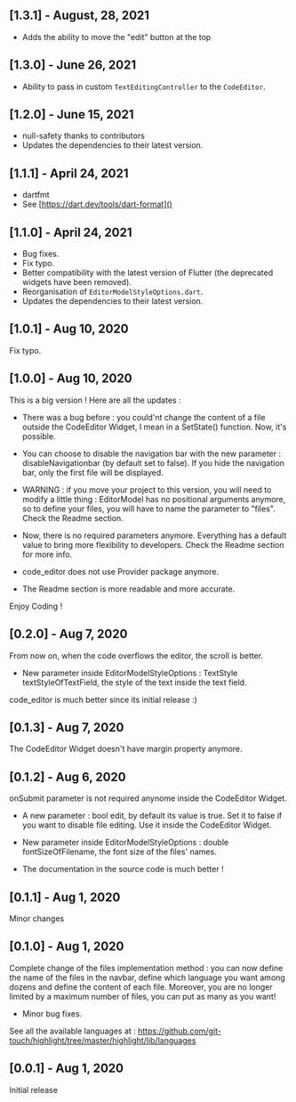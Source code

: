 ## [1.3.1] - August, 28, 2021

- Adds the ability to move the "edit" button at the top

## [1.3.0] - June 26, 2021

- Ability to pass in custom `TextEditingController` to the `CodeEditor`.

## [1.2.0] - June 15, 2021

+ null-safety thanks to contributors
+ Updates the dependencies to their latest version.

## [1.1.1] - April 24, 2021

+ dartfmt
+ See [https://dart.dev/tools/dart-format]()

## [1.1.0] - April 24, 2021

+ Bug fixes.
+ Fix typo.
+ Better compatibility with the latest version of Flutter (the deprecated widgets have been removed).
+ Reorganisation of `EditorModelStyleOptions.dart`.
+ Updates the dependencies to their latest version.

## [1.0.1] - Aug 10, 2020

Fix typo.

## [1.0.0] - Aug 10, 2020

This is a big version !
Here are all the updates : 

+ There was a bug before : you could'nt change the content of a file outside the CodeEditor Widget, I mean in a SetState() function. Now, it's possible.

+ You can choose to disable the navigation bar with the new parameter : disableNavigationbar (by default set to false). If you hide the navigation bar, only the first file will be displayed.

+ WARNING : if you move your project to this version, you will need to modify a little thing : EditorModel has no positional arguments anymore, so to define your files, you will have to name the parameter to "files". Check the Readme section.

+ Now, there is no required parameters anymore. Everything has a default value to bring more flexibility to developers. Check the Readme section for more info.

+ code_editor does not use Provider package anymore.

+ The Readme section is more readable and more accurate.

Enjoy Coding !

## [0.2.0] - Aug 7, 2020

From now on, when the code overflows the editor, the scroll is better.

+ New parameter inside EditorModelStyleOptions : TextStyle textStyleOfTextField, the style of the text inside the text field.

code_editor is much better since its initial release :)

## [0.1.3] - Aug 7, 2020

The CodeEditor Widget doesn't have margin property anymore.

## [0.1.2] - Aug 6, 2020

onSubmit parameter is not required anynome inside the CodeEditor Widget.

+ A new parameter : bool edit, by default its value is true. Set it to false if you want to disable file editing. Use it inside the CodeEditor Widget.

+ New parameter inside EditorModelStyleOptions : double fontSizeOfFilename, the font size of the files' names.

+ The documentation in the source code is much better !

## [0.1.1] - Aug 1, 2020

Minor changes

## [0.1.0] - Aug 1, 2020

Complete change of the files implementation method : you can now define the name of the files in the navbar, define which language you want among dozens and define the content of each file. Moreover, you are no longer limited by a maximum number of files, you can put as many as you want!

+ Minor bug fixes.

See all the available languages at :
https://github.com/git-touch/highlight/tree/master/highlight/lib/languages

## [0.0.1] - Aug 1, 2020

Initial release
